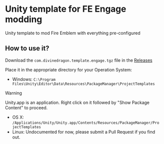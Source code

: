 # Unity template for FE Engage modding
Unity template to mod Fire Emblem with everything pre-configured

## How to use it?
Download the ``com.divinedragon.template.engage.tgz`` file in the [Releases](https://github.com/DivineDragonFanClub/com.divinedragon.template/releases/latest)

Place it in the appropriate directory for your Operation System:
* Windows: ``C:\Program Files\Unity\Editor\Data\Resources\PackageManager\ProjectTemplates``
> [!WARNING]
> Unity.app is an application. Right click on it followed by "Show Package Content" to proceed.
* OS X: ``/Applications/Unity/Unity.app/Contents/Resources/PackageManager/ProjectTemplates``
* Linux: Undocumented for now, please submit a Pull Request if you find out.
